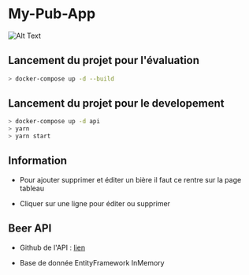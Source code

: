 # My-Pub-App

![Alt Text](https://tenor.com/view/emmanuel-macron-projet-gif-10371648.gif)

## Lancement du projet pour l'évaluation

```sh
> docker-compose up -d --build
```

## Lancement du projet pour le developement

```sh
> docker-compose up -d api
> yarn
> yarn start
```

## Information

- Pour ajouter supprimer et éditer un bière il faut ce rentre sur la page tableau

- Cliquer sur une ligne pour éditer ou supprimer

## Beer API

- Github de l'API : [lien](https://github.com/pierrewenzel17/my-pub-beer-service)

- Base de donnée EntityFramework InMemory
